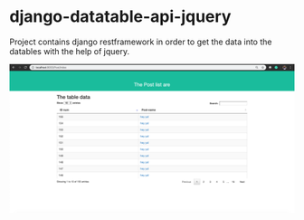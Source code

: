 # django-datatable-api-jquery
Project contains django restframework in order to get the data into the datables with the help of jquery.

![](Screenshot%202020-03-27%20at%2012.53.08%20PM.png)
